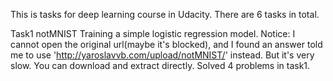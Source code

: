 This is tasks for deep learning course in Udacity.
There are 6 tasks in total.

Task1 notMNIST
Training a simple logistic regression model. 
Notice: I cannot open the original url(maybe it's blocked), and I found an answer told me to use 'http://yaroslavvb.com/upload/notMNIST/' instead. But it's very slow. You can download and extract directly.
Solved 4 problems in task1.
